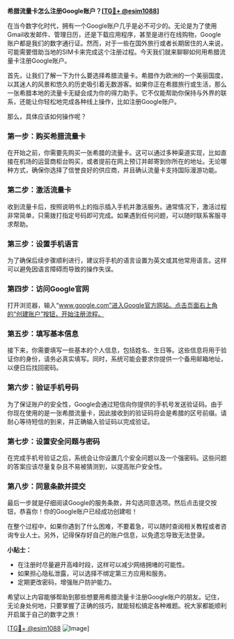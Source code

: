 **希腊流量卡怎么注册Google账户？[[TG💪+ @esim1088](https://t.me/s/esim1088)]**

在当今数字化时代，拥有一个Google账户几乎是必不可少的。无论是为了使用Gmail收发邮件、管理日历，还是下载应用程序，甚至是进行在线购物，Google账户都是我们的数字通行证。然而，对于一些在国外旅行或者长期居住的人来说，可能需要借助当地的SIM卡来完成这个注册过程。今天我们就来聊聊如何用希腊流量卡注册Google账户。

首先，让我们了解一下为什么要选择希腊流量卡。希腊作为欧洲的一个美丽国度，以其迷人的风景和悠久的历史吸引着无数游客。如果你正在希腊旅行或生活，那么一张希腊本地的流量卡无疑会成为你的得力助手。它不仅能帮助你保持与外界的联系，还能让你轻松地完成各种线上操作，比如注册Google账户。

那么，具体应该如何操作呢？

### 第一步：购买希腊流量卡

在开始之前，你需要先购买一张希腊的流量卡。这可以通过多种渠道实现，比如直接在机场的运营商柜台购买，或者提前在网上预订并邮寄到你所在的地址。无论哪种方式，确保你选择了信誉良好的供应商，并且确认流量卡支持国际漫游功能。

### 第二步：激活流量卡

收到流量卡后，按照说明书上的指示插入手机并激活服务。通常情况下，激活过程非常简单，只需拨打指定号码即可完成。如果遇到任何问题，可以随时联系客服寻求帮助。

### 第三步：设置手机语言

为了确保后续步骤顺利进行，建议将手机的语言设置为英文或其他常用语言。这样可以避免因语言障碍而导致的操作失误。

### 第四步：访问Google官网

打开浏览器，输入“www.google.com”进入Google官方网站。点击页面右上角的“创建账户”按钮，开始注册流程。

### 第五步：填写基本信息

接下来，你需要填写一些基本的个人信息，包括姓名、生日等。这些信息将用于验证你的身份，请务必真实填写。同时，系统可能会要求你提供一个备用邮箱地址，以便日后找回密码。

### 第六步：验证手机号码

为了保证账户的安全性，Google会通过短信向你提供的手机号发送验证码。由于你现在使用的是一张希腊流量卡，因此接收到的验证码将会是希腊的区号前缀。请耐心等待短信的到来，并正确输入验证码以完成验证。

### 第七步：设置安全问题与密码

在完成手机号验证之后，系统会让你设置几个安全问题以及一个强密码。这些问题的答案应该尽量复杂且不易被猜测到，以提高账户安全性。

### 第八步：同意条款并提交

最后一步就是仔细阅读Google的服务条款，并勾选同意选项。然后点击提交按钮，恭喜你！你的Google账户已经成功创建啦！

在整个过程中，如果你遇到了什么困难，不要着急，可以随时查阅相关教程或者咨询专业人士。另外，记得保存好自己的账户信息，以免遗忘导致无法登录。

**小贴士：**
- 在注册时尽量避开高峰时段，这样可以减少网络拥堵的可能性。
- 如果担心隐私泄露，可以选择不绑定第三方应用和服务。
- 定期更改密码，增强账户防护能力。

希望以上内容能够帮助到那些想要用希腊流量卡注册Google账户的朋友。记住，无论身处何地，只要掌握了正确的技巧，就能轻松搞定各种难题。祝大家都能顺利开启属于自己的数字之旅！

[[TG💪+ @esim1088](https://t.me/s/esim1088) ![Image](https://i.postimg.cc/4NQfJmqS/Snipaste-2025-05-13-00-14-12.png)]
